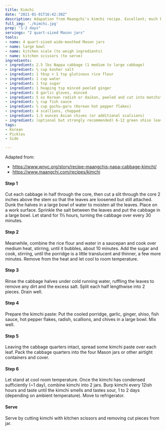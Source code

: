 ```yaml
---
title: Kimchi
date: "2021-01-01T16:42:30Z"
description: Adapation from Maangchi's kimchi recipe. Excellent; much better than store-bought.
full_img: './kimchi.jpg'
prep: "1-2 days"
servings: "2 quart-sized Mason jars"
tools:
- name: 4 quart-sized wide-mouthed Mason jars
- name: large bowl
- name: kitchen scale (to weigh ingredients)
- name: kitchen scissors (to serve) 
ingredients:
- ingredient: 2.5 lbs Nappa cabbage (1 medium to large cabbage)
- ingredient: ⅓ cup kosher salt
- ingredient: 1 tbsp + 1 tsp glutinous rice flour
- ingredient: 1 cup water
- ingredient: 1 tsp sugar
- ingredient: 1 heaping tsp minced peeled ginger
- ingredient: 8 garlic gloves, minced
- ingredient: 5 oz Korean radish or daikon, peeled and cut into matchsticks
- ingredient: ¼ cup fish sauce
- ingredient: ⅔ cup gochu-garu (Korean hot pepper flakes)
- ingredient: 4 scallions, chopped
- ingredient: 1.5 ounces Asian chives (or additional scaliions)
- ingredient: (optional but strongly recommended) 6-12 green shiso leaves, sliced into strips
tags:
- Korean
- Pickles
- Side

---
```


Adapted from:
  - https://www.wnyc.org/story/recipe-maangchis-napa-cabbage-kimchi/
  - https://www.maangchi.com/recipes/kimchi

#### Step 1

Cut each cabbage in half through the core, then cut a slit through the core 2 inches above the stem so that the leaves are loosened but still attached. Dunk the halves in a large bowl of water to moisten all the leaves. Place on a work surface. Sprinkle the salt between the leaves and put the cabbage in a large bowl. Let stand for 1½ hours, turning the cabbage over every 30 minutes.

#### Step 2

Meanwhile, combine the rice flour and water in a saucepan and cook over medium heat, stirring, until it bubbles, about 10 minutes. Add the sugar and cook, stirring, until the porridge is a little translucent and thinner, a few more minutes. Remove from the heat and let cool to room temperature.

#### Step 3

Rinse the cabbage halves under cold running water, ruffling the leaves to remove any dirt and the excess salt. Split each half lengthwise into 2 pieces. Drain well.

#### Step 4

Prepare the kimchi paste: Put the cooled porridge, garlic, ginger, shiso, fish sauce, hot pepper flakes, radish, scallions, and chives in a large bowl. Mix well. 

#### Step 5

Leaving the cabbage quarters intact, spread some kimchi paste over each leaf. Pack the cabbage quarters into the four Mason jars or other airtight containers and cover. 

#### Step 6

Let stand at cool room temperature. Once the kimchi has condensed sufficiently (~1 day), combine kimchi into 2 jars. Burp kimchi every 12ish hours and taste until the kimchi smells and tastes sour, 1 to 2 days (depending on ambient temperature). Move to refrigerator. 

#### Serve

Serve by cutting kimchi with kitchen scissors and removing cut pieces from jar.

